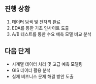 ## 진행 상황
1. 데이터 탐색 및 전처리 완료
2. EDA를 통한 기초 인사이트 도출
3. A/B 테스트를 통한 수요 예측 모델 비교 분석

## 다음 단계
- 시계열 데이터 처리 및 고급 예측 모델링
- GIS 데이터 활용 분석
- 실제 비즈니스 문제 해결 방안 도출